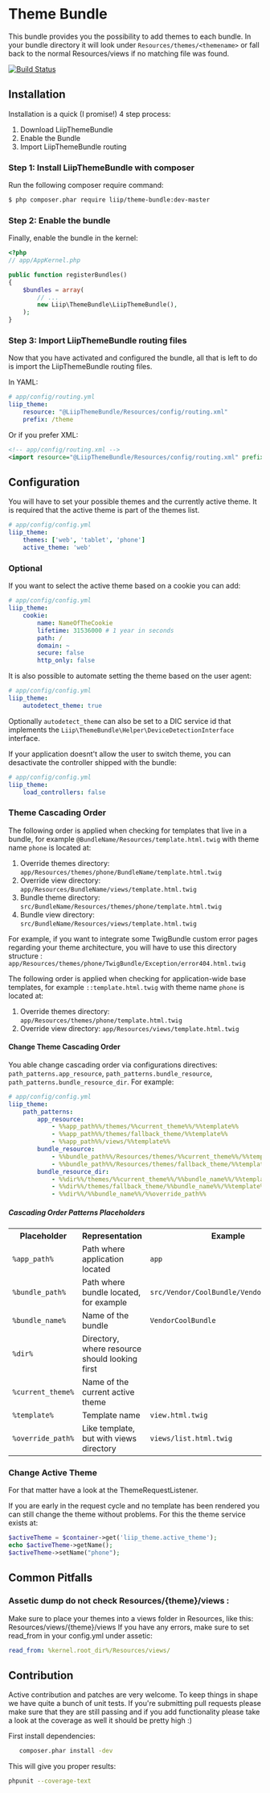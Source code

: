 Theme Bundle
============

This bundle provides you the possibility to add themes to each bundle. In your
bundle directory it will look under `Resources/themes/<themename>` or fall back
to the normal Resources/views if no matching file was found.

[![Build Status](https://secure.travis-ci.org/liip/LiipThemeBundle.png)](http://travis-ci.org/liip/LiipThemeBundle)

## Installation

Installation is a quick (I promise!) 4 step process:

1. Download LiipThemeBundle
2. Enable the Bundle
3. Import LiipThemeBundle routing

### Step 1: Install LiipThemeBundle with composer

Run the following composer require command:

``` bash
$ php composer.phar require liip/theme-bundle:dev-master

```

### Step 2: Enable the bundle

Finally, enable the bundle in the kernel:

``` php
<?php
// app/AppKernel.php

public function registerBundles()
{
    $bundles = array(
        // ...
        new Liip\ThemeBundle\LiipThemeBundle(),
    );
}
```

### Step 3: Import LiipThemeBundle routing files

Now that you have activated and configured the bundle, all that is left to do is
import the LiipThemeBundle routing files.

In YAML:

``` yaml
# app/config/routing.yml
liip_theme:
    resource: "@LiipThemeBundle/Resources/config/routing.xml"
    prefix: /theme
```

Or if you prefer XML:

``` xml
<!-- app/config/routing.xml -->
<import resource="@LiipThemeBundle/Resources/config/routing.xml" prefix="/theme" />
```

## Configuration

You will have to set your possible themes and the currently active theme. It
is required that the active theme is part of the themes list.

``` yaml
# app/config/config.yml
liip_theme:
    themes: ['web', 'tablet', 'phone']
    active_theme: 'web'
```

### Optional

If you want to select the active theme based on a cookie you can add:

``` yaml
# app/config/config.yml
liip_theme:
    cookie:
        name: NameOfTheCookie
        lifetime: 31536000 # 1 year in seconds
        path: /
        domain: ~
        secure: false
        http_only: false
```

It is also possible to automate setting the theme based on the user agent:

``` yaml
# app/config/config.yml
liip_theme:
    autodetect_theme: true
```

Optionally ``autodetect_theme`` can also be set to a DIC service id that implements
the ``Liip\ThemeBundle\Helper\DeviceDetectionInterface`` interface.

If your application doesnt't allow the user to switch theme, you can desactivate
the controller shipped with the bundle:

``` yaml
# app/config/config.yml
liip_theme:
    load_controllers: false
```

### Theme Cascading Order

The following order is applied when checking for templates that live in a bundle, for example `@BundleName/Resources/template.html.twig`
with theme name ``phone`` is located at:

1. Override themes directory: `app/Resources/themes/phone/BundleName/template.html.twig`
2. Override view directory: `app/Resources/BundleName/views/template.html.twig`
3. Bundle theme directory: `src/BundleName/Resources/themes/phone/template.html.twig`
4. Bundle view directory: `src/BundleName/Resources/views/template.html.twig`

For example, if you want to integrate some TwigBundle custom error pages regarding your theme
architecture, you will have to use this directory structure :
`app/Resources/themes/phone/TwigBundle/Exception/error404.html.twig`

The following order is applied when checking for application-wide base templates, for example `::template.html.twig`
with theme name ``phone`` is located at:

1. Override themes directory: `app/Resources/themes/phone/template.html.twig`
2. Override view directory: `app/Resources/views/template.html.twig`

#### Change Theme Cascading Order

You able change cascading order via configurations directives: `path_patterns.app_resource`, `path_patterns.bundle_resource`, `path_patterns.bundle_resource_dir`. For example:

``` yaml
# app/config/config.yml
liip_theme:
    path_patterns:
        app_resource:
            - %%app_path%%/themes/%%current_theme%%/%%template%%
            - %%app_path%%/themes/fallback_theme/%%template%%
            - %%app_path%%/views/%%template%%
        bundle_resource:
            - %%bundle_path%%/Resources/themes/%%current_theme%%/%%template%%
            - %%bundle_path%%/Resources/themes/fallback_theme/%%template%%
        bundle_resource_dir:
            - %%dir%%/themes/%%current_theme%%/%%bundle_name%%/%%template%%
            - %%dir%%/themes/fallback_theme/%%bundle_name%%/%%template%%
            - %%dir%%/%%bundle_name%%/%%override_path%%
```

##### Cascading Order Patterns Placeholders

<table>
  <tr>
    <th>Placeholder</th>
  <th>Representation</th>
  <th>Example</th>
  </tr>
  <tr>
    <td><code>%app_path%</code></td>
  <td>Path where application located</td>
  <td><code>app</code></td>
  </tr>
  <tr>
    <td><code>%bundle_path%</code></td>
  <td>Path where bundle located, for example</td>
  <td><code>src/Vendor/CoolBundle/VendorCoolBundle</code></td>
  </tr>
  <tr>
    <td><code>%bundle_name%</code></td>
  <td>Name of the bundle</td>
  <td><code>VendorCoolBundle</code></td>
  </tr>
  <tr>
    <td><code>%dir%</code></td>
  <td>Directory, where resource should looking first</td>
  <td></td>
  </tr>
  <tr>
    <td><code>%current_theme%</code></td>
  <td>Name of the current active theme</td>
  <td></td>
  </tr>
  <tr>
    <td><code>%template%</code></td>
  <td>Template name</td>
  <td><code>view.html.twig</code></td>
  </tr>
  <tr>
    <td><code>%override_path%</code></td>
  <td>Like template, but with views directory</td>
  <td><code>views/list.html.twig</code></td>
  </tr>
</table>


### Change Active Theme

For that matter have a look at the ThemeRequestListener.

If you are early in the request cycle and no template has been rendered you
can still change the theme without problems. For this the theme service
exists at:

``` php
$activeTheme = $container->get('liip_theme.active_theme');
echo $activeTheme->getName();
$activeTheme->setName("phone");
```
## Common Pitfalls 

### Assetic dump do not check Resources/{theme}/views :
Make sure to place your themes into a views folder in Resources, like this: Resources/views/{theme}/views
If you have any errors, make sure to set read_from in your config.yml under assetic:
``` yaml 
read_from: %kernel.root_dir%/Resources/views/
```


## Contribution

Active contribution and patches are very welcome. To keep things in shape we
have quite a bunch of unit tests. If you're submitting pull requests please
make sure that they are still passing and if you add functionality please
take a look at the coverage as well it should be pretty high :)

First install dependencies:

```bash
   composer.phar install -dev
```

This will give you proper results:

``` bash
phpunit --coverage-text
```
